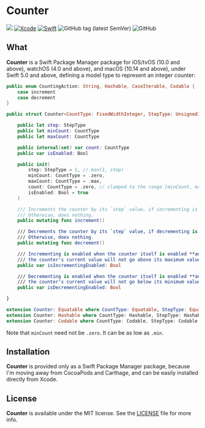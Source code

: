# Counter
![](https://img.shields.io/badge/platforms-iOS%2010%20%7C%20tvOS%2010%20%7C%20watchOS%204%20%7C%20macOS%2010.14-red)
[![Xcode](https://img.shields.io/badge/Xcode-11-blueviolet.svg)](https://developer.apple.com/xcode)
[![Swift](https://img.shields.io/badge/Swift-5.0-orange.svg)](https://swift.org)
![GitHub tag (latest SemVer)](https://img.shields.io/github/v/tag/wltrup/Counter)
![GitHub](https://img.shields.io/github/license/wltrup/Counter)

## What

**Counter** is a Swift Package Manager package for iOS/tvOS (10.0 and above), watchOS (4.0 and above), and macOS (10.14 and above), under Swift 5.0 and above,  defining a model type to represent an integer counter:

```swift
public enum CountingAction: String, Hashable, CaseIterable, Codable {
    case increment
    case decrement
}

public struct Counter<CountType: FixedWidthInteger, StepType: UnsignedInteger & FixedWidthInteger> {

    public let step: StepType
    public let minCount: CountType
    public let maxCount: CountType

    public internal(set) var count: CountType
    public var isEnabled: Bool

    public init(
        step: StepType = 1, // max(1, step)
        minCount: CountType = .zero,
        maxCount: CountType = .max,
        count: CountType = .zero, // clamped to the range [minCount, maxCount]
        isEnabled: Bool = true
    )

    /// Increments the counter by its `step` value, if incrementing is enabled.
    /// Otherwise, does nothing.
    public mutating func increment()

    /// Decrements the counter by its `step` value, if decrementing is enabled.
    /// Otherwise, does nothing.
    public mutating func decrement()

    /// Incrementing is enabled when the counter itself is enabled **and** incrementing
    /// the counter's current value will not go above its maximum value.
    public var isIncrementingEnabled: Bool

    /// Decrementing is enabled when the counter itself is enabled **and** decrementing
    /// the counter's current value will not go below its minimum value.
    public var isDecrementingEnabled: Bool

}

extension Counter: Equatable where CountType: Equatable, StepType: Equatable {}
extension Counter: Hashable where CountType: Hashable, StepType: Hashable {}
extension Counter: Codable where CountType: Codable, StepType: Codable {}
```

Note that `minCount` need not be `.zero`. It can be as low as `.min`.

## Installation

**Counter** is provided only as a Swift Package Manager package, because I'm moving away from CocoaPods and Carthage, and can be easily installed directly from Xcode.

## License

**Counter** is available under the MIT license. See the [LICENSE](./LICENSE) file for more info.
